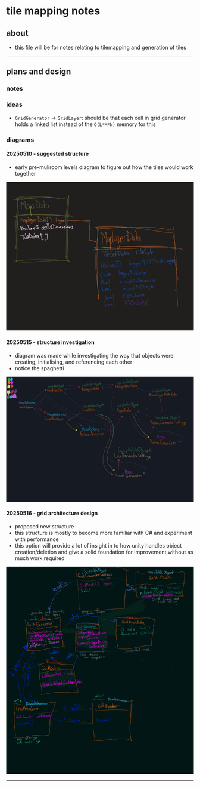 # tile mapping notes

## about
* this file will be for notes relating to tilemapping and generation of tiles

--- 

## plans and design

### notes

<!-- notes about the tile map design -->

### ideas

* `GridGenerator` -> `GridLayer`: should be that each cell in grid generator holds a linked list instead of the `O(L*M*N)` memory for this

### diagrams

#### 20250510 - suggested structure

* early pre-muliroom levels diagram to figure out how the tiles would work together

[![image](./notes/20250510_suggestedStructure.jpg)](./notes/20250510_suggestedStructure.jpg)

#### 20250515 - structure investigation
* diagram was made while investigating the way that objects were creating, initialising, and referencing each other
* notice the spaghetti

[![image](./notes/20250515_structureInvestigation.png)](./notes/20250515_structureInvestigation.png)

#### 20250516 - grid architecture design
* proposed new structure
* this structure is mostly to become more familiar with C# and experiment with performance
* this option will provide a lot of insight in to how unity handles object creation/deletion and give a solid foundation for improvement without as much work required

[![image](./notes/20250516_gridArchitectureDesignV4.png)](./notes/20250516_gridArchitectureDesignV4.png)

---
